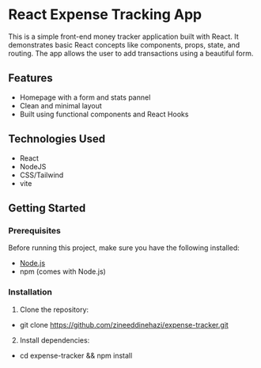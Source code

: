 # React Expense Tracking App

This is a simple front-end money tracker application built with React. It demonstrates basic React concepts like components, props, state, and routing. The app allows the user to add transactions using a beautiful form.

## Features

- Homepage with a form and stats pannel
- Clean and minimal layout
- Built using functional components and React Hooks

## Technologies Used

- React
- NodeJS
- CSS/Tailwind
- vite

## Getting Started

### Prerequisites

Before running this project, make sure you have the following installed:

- [Node.js](https://nodejs.org/)
- npm (comes with Node.js)

### Installation

1. Clone the repository:
- git clone https://github.com/zineeddinehazi/expense-tracker.git
2. Install dependencies:
- cd expense-tracker && npm install
